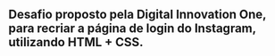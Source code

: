 ## Desafio proposto pela Digital Innovation One, para recriar a página de login do Instagram, utilizando HTML + CSS.
